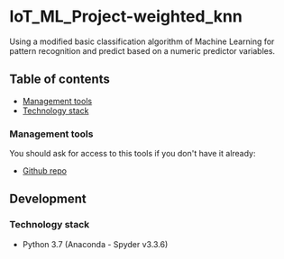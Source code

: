 # IoT_ML_Project-weighted_knn

Using a modified basic classification algorithm of Machine Learning for pattern recognition and predict based on a numeric predictor variables.

## Table of contents

* [Management tools](#management-tools)
* [Technology stack](#technology-stack)

### Management tools

You should ask for access to this tools if you don't have it already:

* [Github repo](https://github.com/Mickey1412/IoT_ML_Project-weighted_knn)

## Development
### Technology stack
* Python 3.7 (Anaconda - Spyder v3.3.6)

